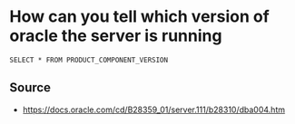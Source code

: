 # How can you tell which version of oracle the server is running

    SELECT * FROM PRODUCT_COMPONENT_VERSION
    
## Source

 * <https://docs.oracle.com/cd/B28359_01/server.111/b28310/dba004.htm>


 